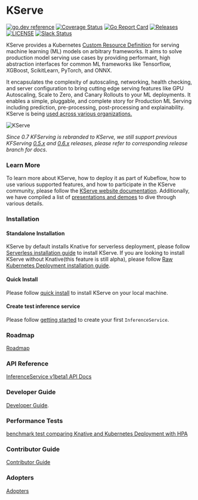 # KServe
[![go.dev reference](https://img.shields.io/badge/go.dev-reference-007d9c?logo=go&logoColor=white)](https://pkg.go.dev/github.com/kserve/kserve)
[![Coverage Status](https://coveralls.io/repos/github/kserve/kserve/badge.svg?branch=master)](https://coveralls.io/github/kserve/kserve?branch=master)
[![Go Report Card](https://goreportcard.com/badge/github.com/kserve/kserve)](https://goreportcard.com/report/github.com/kserve/kserve)
[![Releases](https://img.shields.io/github/release-pre/kserve/kserve.svg?sort=semver)](https://github.com/kserve/kserve/releases)
[![LICENSE](https://img.shields.io/github/license/kserve/kserve.svg)](https://github.com/kserve/kserve/blob/master/LICENSE)
[![Slack Status](https://img.shields.io/badge/slack-join_chat-white.svg?logo=slack&style=social)](https://kubeflow.slack.com/join/shared_invite/zt-cpr020z4-PfcAue_2nw67~iIDy7maAQ)

KServe provides a Kubernetes [Custom Resource Definition](https://kubernetes.io/docs/concepts/extend-kubernetes/api-extension/custom-resources/) for serving machine learning (ML) models on arbitrary frameworks. It aims to solve production model serving use cases by providing performant, high abstraction interfaces for common ML frameworks like Tensorflow, XGBoost, ScikitLearn, PyTorch, and ONNX.

It encapsulates the complexity of autoscaling, networking, health checking, and server configuration to bring cutting edge serving features like GPU Autoscaling, Scale to Zero, and Canary Rollouts to your ML deployments. It enables a simple, pluggable, and complete story for Production ML Serving including prediction, pre-processing, post-processing and explainability. KServe is being [used across various organizations.](./ADOPTERS.md)

![KServe](/docs/diagrams/kserve.png)


_Since 0.7 KFServing is rebranded to KServe, we still support previous KFServing [0.5.x](https://github.com/kserve/kserve/tree/release-0.5) and 
[0.6.x](https://github.com/kserve/kserve/tree/release-0.6) releases, please refer to corresponding release branch for docs_.


### Learn More
To learn more about KServe, how to deploy it as part of Kubeflow, how to use various supported features, and how to participate in the KServe community, 
please follow the [KServe website documentation](https://kserve.github.io/website). 
Additionally, we have compiled a list of [presentations and demoes](/docs/PRESENTATIONS.md) to dive through various details.

### Installation

#### Standalone Installation
KServe by default installs Knative for serverless deployment, please follow [Serverless installation guide](https://kserve.github.io/website/admin/serverless) to
install KServe. If you are looking to install KServe without Knative(this feature is still alpha), please follow [Raw Kubernetes Deployment installation guide](https://kserve.github.io/website/admin/kubernetes_deployment.md).

#### Quick Install
Please follow [quick install](https://kserve.github.io/website/get_started) to install KServe on your local machine.

#### Create test inference service

Please follow [getting started](https://kserve.github.io/website/get_started/first_isvc) to create your first `InferenceService`.

### Roadmap
[Roadmap](./ROADMAP.md)

### API Reference
[InferenceService v1beta1 API Docs](./docs/apis/v1beta1/README.md)

### Developer Guide
[Developer Guide](/docs/DEVELOPER_GUIDE.md).

### Performance Tests
[benchmark test comparing Knative and Kubernetes Deployment with HPA](test/benchmark/README.md)

### Contributor Guide
[Contributor Guide](./CONTRIBUTING.md)

### Adopters
[Adopters](https://kserve.github.io/website/community/adopters/)
